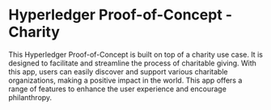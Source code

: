 # Hyperledger Proof-of-Concept - Charity

This Hyperledger Proof-of-Concept is built on top of a charity use case. It is designed to facilitate and streamline the process of charitable giving. With this app, users can easily discover and support various charitable organizations, making a positive impact in the world. This app offers a range of features to enhance the user experience and encourage philanthropy.
